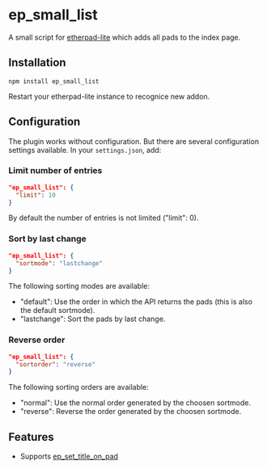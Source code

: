 ep_small_list
=============

A small script for [etherpad-lite](https://github.com/ether/etherpad-lite) which adds all pads to the index page.

## Installation
```console
npm install ep_small_list
```
Restart your etherpad-lite instance to recognice new addon.

## Configuration

The plugin works without configuration. But there are several configuration settings available. In your `settings.json`, add:

### Limit number of entries

```json
"ep_small_list": {
  "limit": 10
}
```

By default the number of entries is not limited ("limit": 0).

### Sort by last change

```json
"ep_small_list": {
  "sortmode": "lastchange"
}
```

The following sorting modes are available:
* "default": Use the order in which the API returns the pads (this is also the default sortmode).
* "lastchange": Sort the pads by last change.

### Reverse order

```json
"ep_small_list": {
  "sortorder": "reverse"
}
```

The following sorting orders are available:
* "normal": Use the normal order generated by the choosen sortmode.
* "reverse": Reverse the order generated by the choosen sortmode.


## Features
* Supports [ep\_set\_title\_on\_pad](https://github.com/JohnMcLear/ep_set_title_on_pad)

